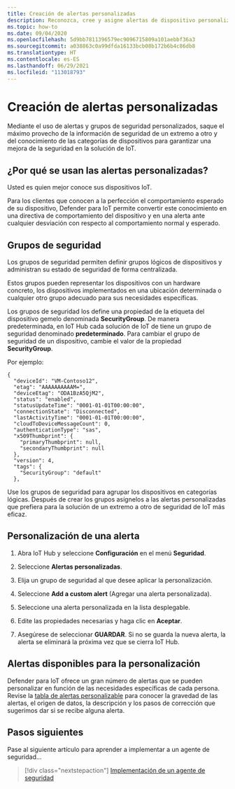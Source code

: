 ```yaml
---
title: Creación de alertas personalizadas
description: Reconozca, cree y asigne alertas de dispositivo personalizadas para el servicio de seguridad Azure Defender para IoT.
ms.topic: how-to
ms.date: 09/04/2020
ms.openlocfilehash: 5d9bb7811396579ec9096715809a101aebbf36a3
ms.sourcegitcommit: a038863c0a99dfda16133bcb08b172b6b4c86db8
ms.translationtype: HT
ms.contentlocale: es-ES
ms.lasthandoff: 06/29/2021
ms.locfileid: "113018793"
---
```

# <a name="create-custom-alerts"></a>Creación de alertas personalizadas

Mediante el uso de alertas y grupos de seguridad personalizados, saque el máximo provecho de la información de seguridad de un extremo a otro y del conocimiento de las categorías de dispositivos para garantizar una mejora de la seguridad en la solución de IoT.

## <a name="why-use-custom-alerts"></a>¿Por qué se usan las alertas personalizadas?

Usted es quien mejor conoce sus dispositivos IoT.

Para los clientes que conocen a la perfección el comportamiento esperado de su dispositivo, Defender para IoT permite convertir este conocimiento en una directiva de comportamiento del dispositivo y en una alerta ante cualquier desviación con respecto al comportamiento normal y esperado.

## <a name="security-groups"></a>Grupos de seguridad

Los grupos de seguridad permiten definir grupos lógicos de dispositivos y administran su estado de seguridad de forma centralizada.

Estos grupos pueden representar los dispositivos con un hardware concreto, los dispositivos implementados en una ubicación determinada o cualquier otro grupo adecuado para sus necesidades específicas.

Los grupos de seguridad los define una propiedad de la etiqueta del dispositivo gemelo denominada **SecurityGroup**. De manera predeterminada, en IoT Hub cada solución de IoT de tiene un grupo de seguridad denominado **predeterminado**. Para cambiar el grupo de seguridad de un dispositivo, cambie el valor de la propiedad **SecurityGroup**.

Por ejemplo:

```
{
  "deviceId": "VM-Contoso12",
  "etag": "AAAAAAAAAAM=",
  "deviceEtag": "ODA1BzA5QjM2",
  "status": "enabled",
  "statusUpdateTime": "0001-01-01T00:00:00",
  "connectionState": "Disconnected",
  "lastActivityTime": "0001-01-01T00:00:00",
  "cloudToDeviceMessageCount": 0,
  "authenticationType": "sas",
  "x509Thumbprint": {
    "primaryThumbprint": null,
    "secondaryThumbprint": null
  },
  "version": 4,
  "tags": {
    "SecurityGroup": "default"
  },
```

Use los grupos de seguridad para agrupar los dispositivos en categorías lógicas. Después de crear los grupos asígnelos a las alertas personalizadas que prefiera para la solución de un extremo a otro de seguridad de IoT más eficaz.

## <a name="customize-an-alert"></a>Personalización de una alerta

1. Abra IoT Hub y seleccione **Configuración** en el menú **Seguridad**.

1. Seleccione **Alertas personalizadas**.

1. Elija un grupo de seguridad al que desee aplicar la personalización.

1. Seleccione **Add a custom alert** (Agregar una alerta personalizada).

1. Seleccione una alerta personalizada en la lista desplegable.

1. Edite las propiedades necesarias y haga clic en **Aceptar**.

1. Asegúrese de seleccionar **GUARDAR**. Si no se guarda la nueva alerta, la alerta se eliminará la próxima vez que se cierra IoT Hub.

## <a name="alerts-available-for-customization"></a>Alertas disponibles para la personalización

Defender para IoT ofrece un gran número de alertas que se pueden personalizar en función de las necesidades específicas de cada persona. Revise la [tabla de alertas personalizable](concept-customizable-security-alerts.md) para conocer la gravedad de las alertas, el origen de datos, la descripción y los pasos de corrección que sugerimos dar si se recibe alguna alerta.

## <a name="next-steps"></a>Pasos siguientes

Pase al siguiente artículo para aprender a implementar a un agente de seguridad...

> [!div class="nextstepaction"]
> [Implementación de un agente de seguridad](how-to-deploy-agent.md)
